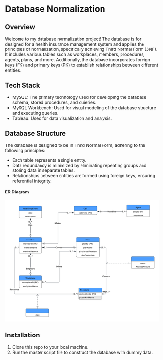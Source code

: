 # Database Normalization

## Overview
Welcome to my database normalization project! The database is for designed for a health insurance management system and applies the principles of normalization, specifically achieving Third Normal Form (3NF). It includes various tables such as workplaces, members, procedures, agents, plans, and more. Additionally, the database incorporates foreign keys (FK) and primary keys (PK) to establish relationships between different entities.

## Tech Stack
- MySQL: The primary technology used for developing the database schema, stored procedures, and quieries.
- MySQL Workbench: Used for visual modeling of the database structure and executing queries.
- Tableau: Used for data visualization and analysis.

## Database Structure

The database is designed to be in Third Normal Form, adhering to the following principles:

- Each table represents a single entity.
- Data redundancy is minimized by eliminating repeating groups and storing data in separate tables.
- Relationships between entities are formed using foreign keys, ensuring referential integrity.

#### ER Diagram

![ER Diagram Screenshot](README-images/HealthInsurance-Management-System-ERDiagram.png)

## Installation

1. Clone this repo to your local machine.
2. Run the master script file to construct the database with dummy data.
